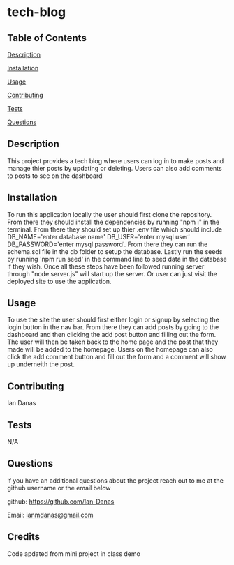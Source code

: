 # tech-blog

## Table of Contents
[Description](#Description)

[Installation](#Installation)

[Usage](#Usage)

[Contributing](#Contributing)

[Tests](#Tests)


[Questions](#Questions)


## Description <a id = "Description"></a>
This project provides a tech blog where users can log in to make posts and manage thier posts by updating or deleting. Users can also add comments to posts to see on the dashboard
## Installation <a id = "Installation"></a>
To run this application locally the user should first clone the repository. From there they should install the dependencies by running "npm i" in the terminal. From there they should set up thier .env file which should include DB_NAME='enter database name' DB_USER='enter mysql user' DB_PASSWORD='enter mysql password'. From there they can run the schema.sql file in the db folder to setup the database. Lastly run the seeds by running 'npm run seed' in the command line to seed data in the database if they wish. Once all these steps have been followed running server through "node server.js" will start up the server. Or user can just visit the deployed site to use the application.

## Usage <a id = "Usage"></a>
To use the site the user should first either login or signup by selecting the login button in the nav bar. From there they can add posts by going to the dashboard and then clicking the add post button and filling out the form. The user will then be taken back to the home page and the post that they made will be added to the homepage. Users on the homepage can also click the add comment button and fill out the form and a comment will show up underneith the post.
## Contributing <a id = "Contributing"></a>
Ian Danas
## Tests <a id = "Tests"></a>
N/A

## Questions <a id = "Questions"></a>
if you have an additional questions about the project reach out to me at the github username or the email below

 github: https://github.com/Ian-Danas

 Email: ianmdanas@gmail.com

## Credits
Code apdated from mini project in class demo
